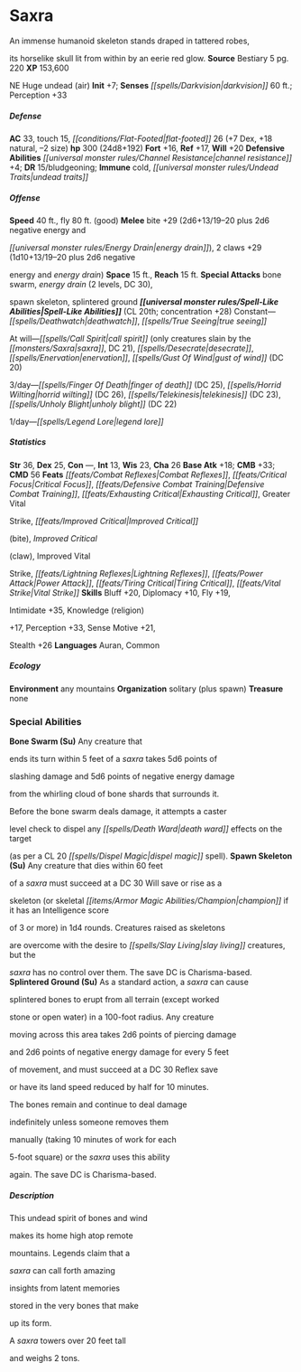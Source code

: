 ﻿---
cssclass: [monsters]

---

# Saxra
An immense humanoid skeleton stands draped in tattered robes,

its horselike skull lit from within by an eerie red glow.
**Source** Bestiary 5 pg. 220
**XP** 153,600

NE Huge undead (air)
**Init** +7; **Senses** _[[spells/Darkvision|darkvision]]_ 60 ft.; Perception +33

##### Defense

**AC** 33, touch 15, _[[conditions/Flat-Footed|flat-footed]]_ 26 (+7 Dex, +18 natural, –2 size)
**hp** 300 (24d8+192)
**Fort** +16, **Ref** +17, **Will** +20
**Defensive Abilities** _[[universal monster rules/Channel Resistance|channel resistance]]_ +4; **DR** 15/bludgeoning; **Immune** cold, _[[universal monster rules/Undead Traits|undead traits]]_

##### Offense
**Speed** 40 ft., fly 80 ft. (good)
**Melee** bite +29 (2d6+13/19–20 plus 2d6 negative energy and

_[[universal monster rules/Energy Drain|energy drain]]_), 2 claws +29 (1d10+13/19–20 plus 2d6 negative

energy and _energy drain_)
**Space** 15 ft., **Reach** 15 ft.
**Special Attacks** bone swarm, _energy drain_ (2 levels, DC 30),

spawn skeleton, splintered ground
**_[[universal monster rules/Spell-Like Abilities|Spell-Like Abilities]]_** (CL 20th; concentration +28)
Constant—_[[spells/Deathwatch|deathwatch]]_, _[[spells/True Seeing|true seeing]]_

At will—_[[spells/Call Spirit|call spirit]]_ (only creatures slain by the _[[monsters/Saxra|saxra]]_, DC 21), _[[spells/Desecrate|desecrate]]_, _[[spells/Enervation|enervation]]_, _[[spells/Gust Of Wind|gust of wind]]_ (DC 20)

3/day—_[[spells/Finger Of Death|finger of death]]_ (DC 25), _[[spells/Horrid Wilting|horrid wilting]]_ (DC 26), _[[spells/Telekinesis|telekinesis]]_ (DC 23), _[[spells/Unholy Blight|unholy blight]]_ (DC 22)

1/day—_[[spells/Legend Lore|legend lore]]_

##### Statistics
**Str** 36, **Dex** 25, **Con** —, **Int** 13, **Wis** 23, **Cha** 26
**Base Atk** +18; **CMB** +33; **CMD** 56
**Feats** _[[feats/Combat Reflexes|Combat Reflexes]]_, _[[feats/Critical Focus|Critical Focus]]_, _[[feats/Defensive Combat Training|Defensive Combat Training]]_, _[[feats/Exhausting Critical|Exhausting Critical]]_, Greater Vital

Strike, _[[feats/Improved Critical|Improved Critical]]_

(bite), _Improved Critical_

(claw), Improved Vital

Strike, _[[feats/Lightning Reflexes|Lightning Reflexes]]_, _[[feats/Power Attack|Power Attack]]_, _[[feats/Tiring Critical|Tiring Critical]]_, _[[feats/Vital Strike|Vital Strike]]_
**Skills** Bluff +20, Diplomacy +10, Fly +19,

Intimidate +35, Knowledge (religion)

+17, Perception +33, Sense Motive +21,

Stealth +26
**Languages** Auran, Common

##### Ecology

**Environment** any mountains
**Organization** solitary (plus spawn)
**Treasure** none

### Special Abilities

**Bone Swarm (Su)** Any creature that

ends its turn within 5 feet of a _saxra_ takes 5d6 points of

slashing damage and 5d6 points of negative energy damage

from the whirling cloud of bone shards that surrounds it.

Before the bone swarm deals damage, it attempts a caster

level check to dispel any _[[spells/Death Ward|death ward]]_ effects on the target

(as per a CL 20 _[[spells/Dispel Magic|dispel magic]]_ spell).
**Spawn Skeleton (Su)** Any creature that dies within 60 feet

of a _saxra_ must succeed at a DC 30 Will save or rise as a

skeleton (or skeletal _[[items/Armor Magic Abilities/Champion|champion]]_ if it has an Intelligence score

of 3 or more) in 1d4 rounds. Creatures raised as skeletons

are overcome with the desire to _[[spells/Slay Living|slay living]]_ creatures, but the

_saxra_ has no control over them. The save DC is Charisma-based.
**Splintered Ground (Su)** As a standard action, a _saxra_ can cause

splintered bones to erupt from all terrain (except worked

stone or open water) in a 100-foot radius. Any creature

moving across this area takes 2d6 points of piercing damage

and 2d6 points of negative energy damage for every 5 feet

of movement, and must succeed at a DC 30 Reflex save

or have its land speed reduced by half for 10 minutes.

The bones remain and continue to deal damage

indefinitely unless someone removes them

manually (taking 10 minutes of work for each

5-foot square) or the _saxra_ uses this ability

again. The save DC is Charisma-based.

##### Description

This undead spirit of bones and wind

makes its home high atop remote

mountains. Legends claim that a

_saxra_ can call forth amazing

insights from latent memories

stored in the very bones that make

up its form.

A _saxra_ towers over 20 feet tall

and weighs 2 tons.